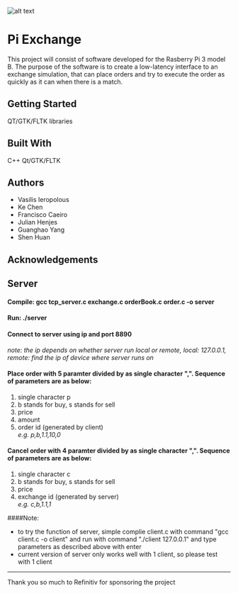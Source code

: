 ![alt text]( https://i.imgur.com/k2kruGl.png "Logo Title Text 1")

# Pi Exchange 

This project will consist of software developed for the Rasberry Pi 3 model B. The purpose of the software is to create a low-latency interface to an exchange simulation, that can place orders and try to execute the order as quickly as it can when there is a match. 

Getting Started
------
QT/GTK/FLTK libraries 

Built With 
------
C++
Qt/GTK/FLTK


Authors
------

* Vasilis Ieropolous
* Ke Chen
* Francisco Caeiro
* Julian Henjes
* Guanghao Yang
* Shen Huan 

Acknowledgements
------

Server
------
#### 	Compile: gcc tcp_server.c exchange.c orderBook.c order.c -o server
#### 	Run: ./server
#### 	Connect to server using ip and port 8890
*note: the ip depends on whether server run local or remote, local: 127.0.0.1, remote: find the ip of device where server runs on*
	
#### 	Place order with 5 paramter divided by as single character ",". Sequence of parameters are as below:
1. single character p
2. b stands for buy, s stands for sell
3. price
4. amount
5. order id (generated by client)
<br>*e.g. p,b,1.1,10,0*
#### 	Cancel order with 4 paramter divided by as single character ",". Sequence of parameters are as below:
1. single character c
2. b stands for buy, s stands for sell
3. price
4. exchange id (generated by server)
<br>*e.g. c,b,1.1,1*

####Note:
-  to try the function of server, simple complie client.c with command "gcc client.c -o client" and run with command "./client 127.0.0.1" and type parameters as described above with enter
-  current version of server only works well with 1 client, so please test with 1 client
	
	
	
------
Thank you so much to Refinitiv for sponsoring the project
